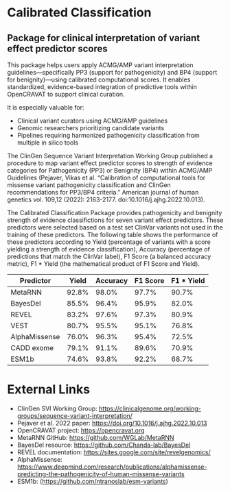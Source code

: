 # Calibrated Classification

## Package for clinical interpretation of variant effect predictor scores

This package helps users apply ACMG/AMP variant interpretation guidelines—specifically PP3 (support for pathogenicity) and BP4 (support for benignity)—using calibrated computational scores. It enables standardized, evidence-based integration of predictive tools within OpenCRAVAT to support clinical curation.

It is especially valuable for:

* Clinical variant curators using ACMG/AMP guidelines
* Genomic researchers prioritizing candidate variants
* Pipelines requiring harmonized pathogenicity classification from multiple in silico tools

The ClinGen Sequence Variant Interpretation Working Group published a procedure to map variant effect predictor scores to strength of evidence categories for Pathogenicity (PP3) 
or Benignity (BP4) within ACMG/AMP Guidelines (Pejaver, Vikas et al. “Calibration of computational tools 
for missense variant pathogenicity classification and ClinGen recommendations for PP3/BP4 criteria.” 
American journal of human genetics vol. 109,12 (2022): 2163-2177. doi:10.1016/j.ajhg.2022.10.013).

The Calibrated Classification Package provides pathogenicity and benignity strength of evidence classifictions for seven variant effect predictors. These predictors were selected based on a test set ClinVar variants not used in the training of these predictors. The following table shows the performance of these predictors according to Yield (percentage of variants with a score yielding a strength of evidence classification), Accuracy (percentage of predictions that match the ClinVar label), F1 Score (a balanced accuracy metric), F1 * Yield (the mathematical product of F1 Score and Yield).

| Predictor     | Yield | Accuracy | F1 Score | F1 * Yield |
|---------------|-------|----------|----------|------------|
| MetaRNN       | 92.8% | 98.0%    | 97.7%    | 90.7%      |
| BayesDel      | 85.5% | 96.4%    | 95.9%    | 82.0%      |
| REVEL         | 83.2% | 97.6%    | 97.3%    | 80.9%      |
| VEST          | 80.7% | 95.5%    | 95.1%    | 76.8%      |
| AlphaMissense | 76.0% | 96.3%    | 95.4%    | 72.5%      |
| CADD exome    | 79.1% | 91.1%    | 89.6%    | 70.9%      |
| ESM1b         | 74.6% | 93.8%    | 92.2%    | 68.7%      |

# External Links
* ClinGen SVI Working Group: https://clinicalgenome.org/working-groups/sequence-variant-interpretation/
* Pejaver et al. 2022 paper: https://doi.org/10.1016/j.ajhg.2022.10.013
* OpenCRAVAT project: https://opencravat.org
* MetaRNN GitHub: https://github.com/WGLab/MetaRNN
* BayesDel resource: https://github.com/Chanda-lab/BayesDel
* REVEL documentation: https://sites.google.com/site/revelgenomics/
* AlphaMissense: https://www.deepmind.com/research/publications/alphamissense-predicting-the-pathogenicity-of-human-missense-variants
* ESM1b: (https://github.com/ntranoslab/esm-variants)
